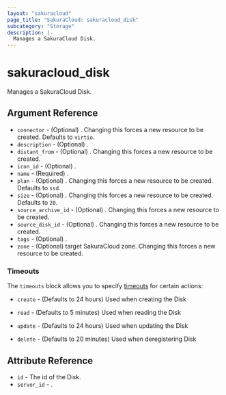 ```yaml
---
layout: "sakuracloud"
page_title: "SakuraCloud: sakuracloud_disk"
subcategory: "Storage"
description: |-
  Manages a SakuraCloud Disk.
---
```


# sakuracloud_disk

Manages a SakuraCloud Disk.

## Argument Reference

* `connector` - (Optional) . Changing this forces a new resource to be created. Defaults to `virtio`.
* `description` - (Optional) .
* `distant_from` - (Optional) . Changing this forces a new resource to be created.
* `icon_id` - (Optional) .
* `name` - (Required) .
* `plan` - (Optional) . Changing this forces a new resource to be created. Defaults to `ssd`.
* `size` - (Optional) . Changing this forces a new resource to be created. Defaults to `20`.
* `source_archive_id` - (Optional) . Changing this forces a new resource to be created.
* `source_disk_id` - (Optional) . Changing this forces a new resource to be created.
* `tags` - (Optional) .
* `zone` - (Optional) target SakuraCloud zone. Changing this forces a new resource to be created.



### Timeouts

The `timeouts` block allows you to specify [timeouts](https://www.terraform.io/docs/configuration/resources.html#timeouts) for certain actions:

* `create` - (Defaults to 24 hours) Used when creating the Disk

* `read` -   (Defaults to 5 minutes) Used when reading the Disk

* `update` - (Defaults to 24 hours) Used when updating the Disk

* `delete` - (Defaults to 20 minutes) Used when deregistering Disk



## Attribute Reference

* `id` - The id of the Disk.
* `server_id` - .




